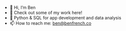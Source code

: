 - 👋 Hi, I’m Ben
- 👀 Check out some of my work here!
- 🌱 Python & SQL for app development and data analysis
- 📫 How to reach me: ben@benfrench.co

<!---
bfrenchy/bfrenchy is a ✨ special ✨ repository because its `README.md` (this file) appears on your GitHub profile.
You can click the Preview link to take a look at your changes.
--->
